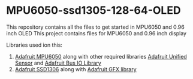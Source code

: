 # MPU6050-ssd1305-128-64-OLED
This repository contains all the files to get started in MPU6050 and 0.96 inch OLED
This project contains files for MPU6050 and 0.96 inch display

Libraries used ion this:
  1. [Adafruit MPU6050](https://github.com/adafruit/Adafruit_MPU6050) along with other required libraries [Adafruit Unified Sensor](https://github.com/adafruit/Adafruit_Sensor) and 
    [Adafruit Bus IO Library](https://github.com/adafruit/Adafruit_BusIO)
  2. [Adafruit SSD1306](https://github.com/adafruit/Adafruit_SSD1306) along with [Adafruit GFX library](https://github.com/adafruit/Adafruit-GFX-Library)

